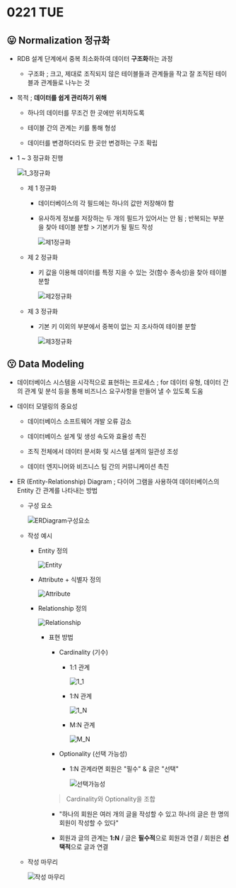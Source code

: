 # 0221 TUE

## 😛 Normalization 정규화

- RDB 설계 단계에서 중복 최소화하여 데이터 **구조화**하는 과정

  - 구조화 ; 크고, 제대로 조직되지 않은 테이블들과 관계들을 작고 잘 조직된 테이블과 관계들로 나누는 것

- 목적 ; **데이터를 쉽게 관리하기 위해**

  - 하나의 데이터를 무조건 한 곳에만 위치하도록

  - 테이블 간의 관계는 키를 통해 형성

  - 데이터를 변경하더라도 한 곳만 변경하는 구조 확립

- 1 ~ 3 정규화 진행

  ![1_3정규화](https://user-images.githubusercontent.com/121418205/220217235-ed3ce024-0152-4f0b-9b7e-5669a23b4fc2.jpg)

  - 제 1 정규화

    - 데이터베이스의 각 필드에는 하나의 값만 저장해야 함

    - 유사하게 정보를 저장하는 두 개의 필드가 있어서는 안 됨 ; 반복되는 부분을 찾아 테이블 분할 > 기본키가 될 필드 작성

      ![제1정규화](https://user-images.githubusercontent.com/121418205/220217367-d6f42318-2389-4950-a98d-d1ee7282d521.jpg)

  - 제 2 정규화

    - 키 값을 이용해 데이터를 특정 지을 수 있는 것(함수 종속성)을 찾아 테이블 분할

      ![제2정규화](https://user-images.githubusercontent.com/121418205/220217472-dd2c9d1f-1080-41bf-8100-2b0fdbd3f5ad.jpg)

  - 제 3 정규화

    - 기본 키 이외의 부분에서 중복이 없는 지 조사하여 테이블 분할

      ![제3정규화](https://user-images.githubusercontent.com/121418205/220217579-c2cfa8d2-9108-48f3-8a40-954971ce2e80.jpg)

## 😗 Data Modeling

- 데이터베이스 시스템을 시각적으로 표현하는 프로세스 ; for 데이터 유형, 데이터 간의 관계 및 분석 등을 통해 비즈니스 요구사항을 만들어 낼 수 있도록 도움

- 데이터 모델링의 중요성

  - 데이터베이스 소프트웨어 개발 오류 감소

  - 데이터베이스 설계 및 생성 속도와 효율성 촉진

  - 조직 전체에서 데이터 문서화 및 시스템 설계의 일관성 조성

  - 데이터 엔지니어와 비즈니스 팀 간의 커뮤니케이션 촉진
  
- ER (Entity-Relationship) Diagram ; 다이어 그램을 사용하여 데이터베이스의 Entity 간 관계를 나타내는 방법

  - 구성 요소

    ![ERDiagram구성요소](https://user-images.githubusercontent.com/121418205/220220621-ed0a03bc-c98f-4718-8b57-9689c50c9fa8.jpg)

  - 작성 예시

    - Entity 정의

      ![Entity](https://user-images.githubusercontent.com/121418205/220220850-79604358-38ed-4b02-b37d-8cbf9770c303.jpg)

    - Attribute + 식별자 정의

      ![Attribute](https://user-images.githubusercontent.com/121418205/220220836-4479fcf9-286f-4bdf-a83a-af1939b050bf.jpg)

    - Relationship 정의

      ![Relationship](https://user-images.githubusercontent.com/121418205/220220832-b95c81ed-0bac-42a0-b95c-00081178c1c1.jpg)
    
      - 표현 방법

        - Cardinality (기수)

          - 1:1 관계

            ![1_1](https://user-images.githubusercontent.com/121418205/220255135-a2c9bf43-c176-484c-ba28-2e93ba867e89.jpg)

          - 1:N 관계

            ![1_N](https://user-images.githubusercontent.com/121418205/220255131-063616e5-f62e-454d-b01a-ec9eaa842eb1.jpg)

          - M:N 관계

            ![M_N](https://user-images.githubusercontent.com/121418205/220255129-99254c5a-09f4-42a8-b998-c5aa2c79a119.jpg)

        - Optionality (선택 가능성)

          - 1:N 관계라면 회원은 "필수" & 글은 "선택"

            ![선택가능성](https://user-images.githubusercontent.com/121418205/220255124-5f4baaf4-c3d5-419b-9da3-1037cf22e860.jpg)
        
        > Cardinality와 Optionality을 조합

          - "하나의 회원은 여러 개의 글을 작성할 수 있고 하나의 글은 한 명의 회원이 작성할 수 있다"

          - 회원과 글의 관계는 **1:N** / 글은 **필수적**으로 회원과 연결 / 회원은 **선택적**으로 글과 연결
    
  - 작성 마무리

    ![작성 마무리](https://user-images.githubusercontent.com/121418205/220255121-8c35afc5-b7a2-4ca3-b1fc-81f13ab64b8e.jpg)